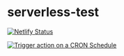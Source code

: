 # serverless-test
[![Netlify Status](https://api.netlify.com/api/v1/badges/e5b6d475-a84d-4bc9-a962-c4c0488aa0bc/deploy-status)](https://app.netlify.com/sites/serverless-testing-viv/deploys)

[![Trigger action on a CRON Schedule](https://github.com/vivek1996/serverless-test/actions/workflows/schedule-run.yml/badge.svg)](https://github.com/vivek1996/serverless-test/actions/workflows/schedule-run.yml)